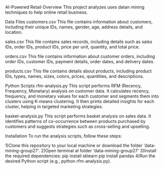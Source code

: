 AI-Powered Retail
Overview
This project analyzes uses datan mining techniques to help online retail business.

Data Files
customers.csv
This file contains information about customers, including their unique IDs, names, gender, age, address details, and location.

sales.csv
This file contains sales records, including details such as sales IDs, order IDs, product IDs, price per unit, quantity, and total price.

orders.csv
This file contains information about customer orders, including order IDs, customer IDs, payment details, order dates, and delivery dates.

products.csv
This file contains details about products, including product IDs, types, names, sizes, colors, prices, quantities, and descriptions.

Python Scripts
rfm-analysis.py
This script performs RFM (Recency, Frequency, Monetary) analysis on customer data. It calculates recency, frequency, and monetary values for each customer and segments them into clusters using K-means clustering. It then prints detailed insights for each cluster, helping in targeted marketing strategies.

basket-analysis.py
This script performs basket analysis on sales data. It identifies patterns of co-occurrence between products purchased by customers and suggests strategies such as cross-selling and upselling.

Installation
To run the analysis scripts, follow these steps:

1)Clone this repository to your local machine or download the folder 'data-mining-group27'.
2)Open terminal at folder 'data-mining-group27'
3)Install the required dependencies:
pip install sklearn
pip install pandas
4)Run the desired Python script (e.g., python rfm-analysis.py).
